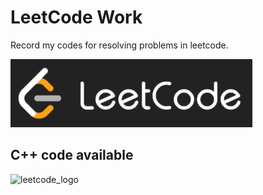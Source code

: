 # LeetCode Work

Record my codes for resolving problems in leetcode.

![leetcode_logo](https://github.com/ExWang/leetcode_work/blob/master/pics/leetcode_logo.png "LeetCode Logo")


## C++ code available
![leetcode_logo](https://github.com/ExWang/leetcode_work/tree/master/cpp "C++ code library")
